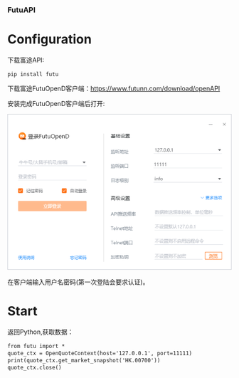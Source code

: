 ### FutuAPI

# Configuration

下载富途API:
```
pip install futu
```
下载富途FutuOpenD客户端：https://www.futunn.com/download/openAPI

安装完成FutuOpenD客户端后打开:

![alt text](https://github.com/NathanHuang2020/FutuAPI/blob/master/FutuScreenShot.png?raw=true)

在客户端输入用户名密码(第一次登陆会要求认证)。


# Start

返回Python,获取数据：

```
from futu import *
quote_ctx = OpenQuoteContext(host='127.0.0.1', port=11111)
print(quote_ctx.get_market_snapshot('HK.00700'))
quote_ctx.close() 
```
